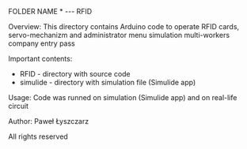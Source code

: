 FOLDER NAME * --- RFID

Overview: 
This directory contains Arduino code to operate RFID cards, servo-mechanizm and administrator menu simulation multi-workers company entry pass

Important contents:
- RFID - directory with source code
- simulide - directory with simulation file (Simulide app)

Usage: 
Code was runned on simulation (Simulide app) and on real-life circuit

Author: Paweł Łyszczarz

All rights reserved
